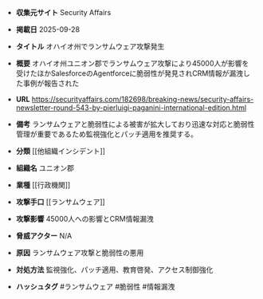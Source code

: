 - **収集元サイト**
Security Affairs

- **掲載日**
2025-09-28

- **タイトル**
オハイオ州でランサムウェア攻撃発生

- **概要**
オハイオ州ユニオン郡でランサムウェア攻撃により45000人が影響を受けたほかSalesforceのAgentforceに脆弱性が発見されCRM情報が漏洩した事例が報告された

- **URL**
https://securityaffairs.com/182698/breaking-news/security-affairs-newsletter-round-543-by-pierluigi-paganini-international-edition.html

- **備考**
ランサムウェアと脆弱性による被害が拡大しており迅速な対応と脆弱性管理が重要であるため監視強化とパッチ適用を推奨する。

- **分類**
[[他組織インシデント]]

- **組織名**
ユニオン郡

- **業種**
[[行政機関]]

- **攻撃手口**
[[ランサムウェア]]

- **攻撃影響**
45000人への影響とCRM情報漏洩

- **脅威アクター**
N/A

- **原因**
ランサムウェア攻撃と脆弱性の悪用

- **対処方法**
監視強化、パッチ適用、教育啓発、アクセス制御強化

- **ハッシュタグ**
#ランサムウェア #脆弱性 #情報漏洩
